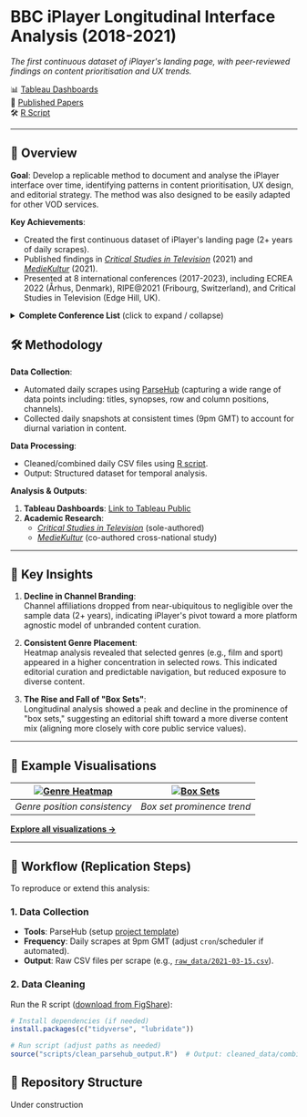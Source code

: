 # BBC iPlayer Longitudinal Interface Analysis (2018-2021)  
*The first continuous dataset of iPlayer's landing page, with peer-reviewed findings on content prioritisation and UX trends.*  

📊 [Tableau Dashboards](https://public.tableau.com/app/profile/jp.kelly8457/viz/AnAnalysisoftheBBCiPlayer/iPlayerAnalysis)  
📝 [Published Papers](https://github.com/JP-Kelly/BBC-iPlayer-Analysis/blob/main/publications.md)  
🛠️ [R Script](https://figshare.com/articles/software/R_Script_-_Cleaning_BBC_iPlayer_Interface_Data/13296437)   

---

## 📌 Overview  
**Goal**: Develop a replicable method to document and analyse the iPlayer interface over time, identifying patterns in content prioritisation, UX design, and editorial strategy. The method was also designed to be easily adapted for other VOD services.  

**Key Achievements**:  
- Created the first continuous dataset of iPlayer's landing page (2+ years of daily scrapes).  
- Published findings in [*Critical Studies in Television*](https://journals.sagepub.com/doi/full/10.1177/17496020211024201) (2021) and [*MedieKultur*](https://tidsskrift.dk/mediekultur/article/view/122386) (2021).  
- Presented at 8 international conferences (2017-2023), including ECREA 2022 (Århus, Denmark), RIPE@2021 (Fribourg, Switzerland), and Critical Studies in Television (Edge Hill, UK).  

<details>
<summary><b>Complete Conference List</b> (click to expand / collapse)</summary>   

- Digital Culture Meets Data (University of Brighton, UK, 2017)  
- Public Service Media's Online Strategies (Prague National Film Archive, Czech Rep., 2019)  
- Algorithms in Film and Television (Bilgi University, Türkiye, 2021)  
- Critical Studies in Television 2021 (Edge Hill University, UK, 2021)  
- RIPE@2021 (University of Fribourg, Switzerland, 2021)  
- Critical Studies in Television 2022 (Edge Hill University, UK, 2022)  
- ECREA 2022 (Århus University, Denmark, 2022)  
- Television Publishing Strategies in an On-Demand Driven Media Culture (Århus University, Denmark, 2023)  
- Media Ecologies (Royal Holloway, UK, 2023)  
</details>


## 🛠️ Methodology  
**Data Collection**:  
- Automated daily scrapes using [ParseHub](https://www.parsehub.com/) (capturing a wide range of data points including: titles, synopses, row and column positions, channels).  
- Collected daily snapshots at consistent times (9pm GMT) to account for diurnal variation in content.  

**Data Processing**:  
- Cleaned/combined daily CSV files using [R script](https://figshare.com/articles/software/R_Script_-_Cleaning_BBC_iPlayer_Interface_Data/13296437).  
- Output: Structured dataset for temporal analysis.  

**Analysis & Outputs**:  
1. **Tableau Dashboards**: [Link to Tableau Public](https://public.tableau.com/app/profile/jp.kelly8457/viz/AnAnalysisoftheBBCiPlayer/iPlayerAnalysis)  
2. **Academic Research**:  
   - [*Critical Studies in Television*](https://journals.sagepub.com/doi/full/10.1177/17496020211024201) (sole-authored)  
   - [*MedieKultur*](https://tidsskrift.dk/mediekultur/article/view/122386) (co-authored cross-national study)  

---

## 🎯 Key Insights  
1. **Decline in Channel Branding**:  
   Channel affiliations dropped from near-ubiquitous to negligible over the sample data (2+ years), indicating iPlayer's pivot toward a more platform agnostic model of unbranded content curation.  

2. **Consistent Genre Placement**:  
   Heatmap analysis revealed that selected genres (e.g., film and sport) appeared in a higher concentration in selected rows. This indicated editorial curation and predictable navigation, but reduced exposure to diverse content.  

3. **The Rise and Fall of "Box Sets"**:  
   Longitudinal analysis showed a peak and decline in the prominence of "box sets," suggesting an editorial shift toward a more diverse content mix (aligning more closely with core public service values).  

---

## 📸 Example Visualisations  

| [![Genre Heatmap](https://github.com/user-attachments/assets/84cc2ec6-cade-4494-ac3d-46da7ed69378)](https://public.tableau.com/app/profile/jp.kelly8457/viz/AnAnalysisoftheBBCiPlayer/iPlayerAnalysis) | [![Box Sets](https://github.com/user-attachments/assets/1a266b17-7d40-41a7-ade1-f1c990531930)](https://public.tableau.com/app/profile/jp.kelly8457/viz/AnAnalysisoftheBBCiPlayer/iPlayerAnalysis) |  
|:---:|:---:|  
| *Genre position consistency* | *Box set prominence trend* |  

[**Explore all visualizations →**](https://public.tableau.com/app/profile/jp.kelly8457/viz/AnAnalysisoftheBBCiPlayer/iPlayerAnalysis)  

---

## 🔄 Workflow (Replication Steps)  

To reproduce or extend this analysis:  

### 1. **Data Collection**  
- **Tools**: ParseHub (setup [project template](https://www.parsehub.com/))  
- **Frequency**: Daily scrapes at 9pm GMT (adjust `cron`/scheduler if automated).  
- **Output**: Raw CSV files per scrape (e.g., [`raw_data/2021-03-15.csv`](https://github.com/JP-Kelly/BBC-iPlayer-Analysis/blob/main/documents/sample_data_2021-10-31.csv)).  

### 2. **Data Cleaning**  
Run the R script ([download from FigShare](https://figshare.com/articles/software/R_Script_-_Cleaning_BBC_iPlayer_Interface_Data/13296437)):  
```r
# Install dependencies (if needed)  
install.packages(c("tidyverse", "lubridate"))  

# Run script (adjust paths as needed)  
source("scripts/clean_parsehub_output.R")  # Output: cleaned_data/combined_dataset.csv  
```

## 📂 Repository Structure  

Under construction


